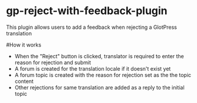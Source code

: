 # gp-reject-with-feedback-plugin
This plugin allows users to add a feedback when rejecting a GlotPress translation

#How it works
- When the "Reject" button is clicked, translator is required to enter the reason for rejection and submit
- A forum is created for the translation locale if it doesn't exist yet
- A forum topic is created with the reason for rejection set as the the topic content
- Other rejections for same translation are added as a reply to the initial topic